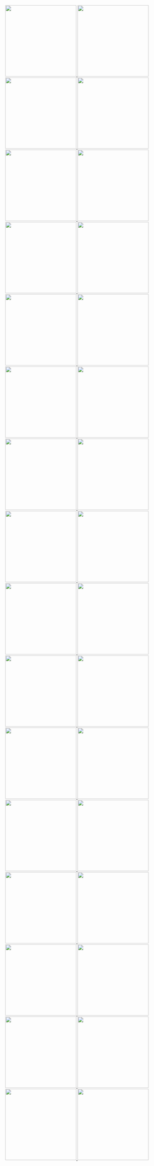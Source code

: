 <a href="https://htmlpreview.github.io/?https://github.com/factcondenser/billie_eilish_songs_sentiment_analysis/blob/master/charts/!!!!!!!/!!!!!!!.html">
  <img src="https://github.com/factcondenser/billie_eilish_songs_sentiment_analysis/blob/master/charts/!!!!!!!/!!!!!!!.png" height="225"/>
</a>

<a href="https://htmlpreview.github.io/?https://github.com/factcondenser/billie_eilish_songs_sentiment_analysis/blob/master/charts/8/8.html">
  <img src="https://github.com/factcondenser/billie_eilish_songs_sentiment_analysis/blob/master/charts/8/8.png" height="225"/>
</a>

<a href="https://htmlpreview.github.io/?https://github.com/factcondenser/billie_eilish_songs_sentiment_analysis/blob/master/charts/All the Good Girls Go to Hell/All the Good Girls Go to Hell.html">
  <img src="https://github.com/factcondenser/billie_eilish_songs_sentiment_analysis/blob/master/charts/All the Good Girls Go to Hell/All the Good Girls Go to Hell.png" height="225"/>
</a>

<a href="https://htmlpreview.github.io/?https://github.com/factcondenser/billie_eilish_songs_sentiment_analysis/blob/master/charts/&Burn/&Burn.html">
  <img src="https://github.com/factcondenser/billie_eilish_songs_sentiment_analysis/blob/master/charts/&Burn/&Burn.png" height="225"/>
</a>

<a href="https://htmlpreview.github.io/?https://github.com/factcondenser/billie_eilish_songs_sentiment_analysis/blob/master/charts/Bad Guy/Bad Guy.html">
  <img src="https://github.com/factcondenser/billie_eilish_songs_sentiment_analysis/blob/master/charts/Bad Guy/Bad Guy.png" height="225"/>
</a>

<a href="https://htmlpreview.github.io/?https://github.com/factcondenser/billie_eilish_songs_sentiment_analysis/blob/master/charts/Bellyache/Bellyache.html">
  <img src="https://github.com/factcondenser/billie_eilish_songs_sentiment_analysis/blob/master/charts/Bellyache/Bellyache.png" height="225"/>
</a>

<a href="https://htmlpreview.github.io/?https://github.com/factcondenser/billie_eilish_songs_sentiment_analysis/blob/master/charts/Bitches Broken Hearts/Bitches Broken Hearts.html">
  <img src="https://github.com/factcondenser/billie_eilish_songs_sentiment_analysis/blob/master/charts/Bitches Broken Hearts/Bitches Broken Hearts.png" height="225"/>
</a>

<a href="https://htmlpreview.github.io/?https://github.com/factcondenser/billie_eilish_songs_sentiment_analysis/blob/master/charts/Bored/Bored.html">
  <img src="https://github.com/factcondenser/billie_eilish_songs_sentiment_analysis/blob/master/charts/Bored/Bored.png" height="225"/>
</a>

<a href="https://htmlpreview.github.io/?https://github.com/factcondenser/billie_eilish_songs_sentiment_analysis/blob/master/charts/Bury a Friend/Bury a Friend.html">
  <img src="https://github.com/factcondenser/billie_eilish_songs_sentiment_analysis/blob/master/charts/Bury a Friend/Bury a Friend.png" height="225"/>
</a>

<a href="https://htmlpreview.github.io/?https://github.com/factcondenser/billie_eilish_songs_sentiment_analysis/blob/master/charts/Come Out and Play/Come Out and Play.html">
  <img src="https://github.com/factcondenser/billie_eilish_songs_sentiment_analysis/blob/master/charts/Come Out and Play/Come Out and Play.png" height="225"/>
</a>

<a href="https://htmlpreview.github.io/?https://github.com/factcondenser/billie_eilish_songs_sentiment_analysis/blob/master/charts/Copycat/Copycat.html">
  <img src="https://github.com/factcondenser/billie_eilish_songs_sentiment_analysis/blob/master/charts/Copycat/Copycat.png" height="225"/>
</a>

<a href="https://htmlpreview.github.io/?https://github.com/factcondenser/billie_eilish_songs_sentiment_analysis/blob/master/charts/Everything I Wanted/Everything I Wanted.html">
  <img src="https://github.com/factcondenser/billie_eilish_songs_sentiment_analysis/blob/master/charts/Everything I Wanted/Everything I Wanted.png" height="225"/>
</a>

<a href="https://htmlpreview.github.io/?https://github.com/factcondenser/billie_eilish_songs_sentiment_analysis/blob/master/charts/Goodbye/Goodbye.html">
  <img src="https://github.com/factcondenser/billie_eilish_songs_sentiment_analysis/blob/master/charts/Goodbye/Goodbye.png" height="225"/>
</a>

<a href="https://htmlpreview.github.io/?https://github.com/factcondenser/billie_eilish_songs_sentiment_analysis/blob/master/charts/Hostage/Hostage.html">
  <img src="https://github.com/factcondenser/billie_eilish_songs_sentiment_analysis/blob/master/charts/Hostage/Hostage.png" height="225"/>
</a>

<a href="https://htmlpreview.github.io/?https://github.com/factcondenser/billie_eilish_songs_sentiment_analysis/blob/master/charts/I Love You/I Love You.html">
  <img src="https://github.com/factcondenser/billie_eilish_songs_sentiment_analysis/blob/master/charts/I Love You/I Love You.png" height="225"/>
</a>

<a href="https://htmlpreview.github.io/?https://github.com/factcondenser/billie_eilish_songs_sentiment_analysis/blob/master/charts/Idontwannabeyouanymore/Idontwannabeyouanymore.html">
  <img src="https://github.com/factcondenser/billie_eilish_songs_sentiment_analysis/blob/master/charts/Idontwannabeyouanymore/Idontwannabeyouanymore.png" height="225"/>
</a>

<a href="https://htmlpreview.github.io/?https://github.com/factcondenser/billie_eilish_songs_sentiment_analysis/blob/master/charts/Ilomilo/Ilomilo.html">
  <img src="https://github.com/factcondenser/billie_eilish_songs_sentiment_analysis/blob/master/charts/Ilomilo/Ilomilo.png" height="225"/>
</a>

<a href="https://htmlpreview.github.io/?https://github.com/factcondenser/billie_eilish_songs_sentiment_analysis/blob/master/charts/Listen Before I Go/Listen Before I Go.html">
  <img src="https://github.com/factcondenser/billie_eilish_songs_sentiment_analysis/blob/master/charts/Listen Before I Go/Listen Before I Go.png" height="225"/>
</a>

<a href="https://htmlpreview.github.io/?https://github.com/factcondenser/billie_eilish_songs_sentiment_analysis/blob/master/charts/Lovely/Lovely.html">
  <img src="https://github.com/factcondenser/billie_eilish_songs_sentiment_analysis/blob/master/charts/Lovely/Lovely.png" height="225"/>
</a>

<a href="https://htmlpreview.github.io/?https://github.com/factcondenser/billie_eilish_songs_sentiment_analysis/blob/master/charts/My Boy/My Boy.html">
  <img src="https://github.com/factcondenser/billie_eilish_songs_sentiment_analysis/blob/master/charts/My Boy/My Boy.png" height="225"/>
</a>

<a href="https://htmlpreview.github.io/?https://github.com/factcondenser/billie_eilish_songs_sentiment_analysis/blob/master/charts/My Future/My Future.html">
  <img src="https://github.com/factcondenser/billie_eilish_songs_sentiment_analysis/blob/master/charts/My Future/My Future.png" height="225"/>
</a>

<a href="https://htmlpreview.github.io/?https://github.com/factcondenser/billie_eilish_songs_sentiment_analysis/blob/master/charts/My Strange Addiction/My Strange Addiction.html">
  <img src="https://github.com/factcondenser/billie_eilish_songs_sentiment_analysis/blob/master/charts/My Strange Addiction/My Strange Addiction.png" height="225"/>
</a>

<a href="https://htmlpreview.github.io/?https://github.com/factcondenser/billie_eilish_songs_sentiment_analysis/blob/master/charts/No Time to Die/No Time to Die.html">
  <img src="https://github.com/factcondenser/billie_eilish_songs_sentiment_analysis/blob/master/charts/No Time to Die/No Time to Die.png" height="225"/>
</a>

<a href="https://htmlpreview.github.io/?https://github.com/factcondenser/billie_eilish_songs_sentiment_analysis/blob/master/charts/Ocean Eyes/Ocean Eyes.html">
  <img src="https://github.com/factcondenser/billie_eilish_songs_sentiment_analysis/blob/master/charts/Ocean Eyes/Ocean Eyes.png" height="225"/>
</a>

<a href="https://htmlpreview.github.io/?https://github.com/factcondenser/billie_eilish_songs_sentiment_analysis/blob/master/charts/Party Favor/Party Favor.html">
  <img src="https://github.com/factcondenser/billie_eilish_songs_sentiment_analysis/blob/master/charts/Party Favor/Party Favor.png" height="225"/>
</a>

<a href="https://htmlpreview.github.io/?https://github.com/factcondenser/billie_eilish_songs_sentiment_analysis/blob/master/charts/Six Feet Under/Six Feet Under.html">
  <img src="https://github.com/factcondenser/billie_eilish_songs_sentiment_analysis/blob/master/charts/Six Feet Under/Six Feet Under.png" height="225"/>
</a>

<a href="https://htmlpreview.github.io/?https://github.com/factcondenser/billie_eilish_songs_sentiment_analysis/blob/master/charts/Watch/Watch.html">
  <img src="https://github.com/factcondenser/billie_eilish_songs_sentiment_analysis/blob/master/charts/Watch/Watch.png" height="225"/>
</a>

<a href="https://htmlpreview.github.io/?https://github.com/factcondenser/billie_eilish_songs_sentiment_analysis/blob/master/charts/When I Was Older/When I Was Older.html">
  <img src="https://github.com/factcondenser/billie_eilish_songs_sentiment_analysis/blob/master/charts/When I Was Older/When I Was Older.png" height="225"/>
</a>

<a href="https://htmlpreview.github.io/?https://github.com/factcondenser/billie_eilish_songs_sentiment_analysis/blob/master/charts/When the Party's Over/When the Party's Over.html">
  <img src="https://github.com/factcondenser/billie_eilish_songs_sentiment_analysis/blob/master/charts/When the Party's Over/When the Party's Over.png" height="225"/>
</a>

<a href="https://htmlpreview.github.io/?https://github.com/factcondenser/billie_eilish_songs_sentiment_analysis/blob/master/charts/Wish You Were Gay/Wish You Were Gay.html">
  <img src="https://github.com/factcondenser/billie_eilish_songs_sentiment_analysis/blob/master/charts/Wish You Were Gay/Wish You Were Gay.png" height="225"/>
</a>

<a href="https://htmlpreview.github.io/?https://github.com/factcondenser/billie_eilish_songs_sentiment_analysis/blob/master/charts/Xanny/Xanny.html">
  <img src="https://github.com/factcondenser/billie_eilish_songs_sentiment_analysis/blob/master/charts/Xanny/Xanny.png" height="225"/>
</a>

<a href="https://htmlpreview.github.io/?https://github.com/factcondenser/billie_eilish_songs_sentiment_analysis/blob/master/charts/You Should See Me in a Crown/You Should See Me in a Crown.html">
  <img src="https://github.com/factcondenser/billie_eilish_songs_sentiment_analysis/blob/master/charts/You Should See Me in a Crown/You Should See Me in a Crown.png" height="225"/>
</a>
